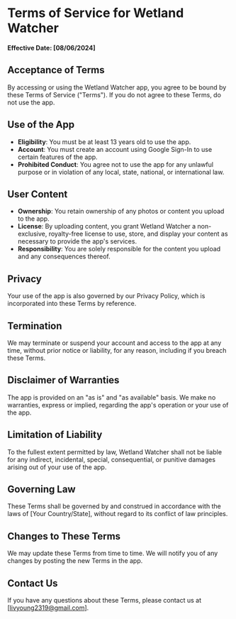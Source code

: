# Terms of Service for Wetland Watcher

**Effective Date: [08/06/2024]**

## Acceptance of Terms

By accessing or using the Wetland Watcher app, you agree to be bound by these Terms of Service ("Terms"). If you do not agree to these Terms, do not use the app.

## Use of the App

- **Eligibility**: You must be at least 13 years old to use the app.
- **Account**: You must create an account using Google Sign-In to use certain features of the app.
- **Prohibited Conduct**: You agree not to use the app for any unlawful purpose or in violation of any local, state, national, or international law.

## User Content

- **Ownership**: You retain ownership of any photos or content you upload to the app.
- **License**: By uploading content, you grant Wetland Watcher a non-exclusive, royalty-free license to use, store, and display your content as necessary to provide the app's services.
- **Responsibility**: You are solely responsible for the content you upload and any consequences thereof.

## Privacy

Your use of the app is also governed by our Privacy Policy, which is incorporated into these Terms by reference.

## Termination

We may terminate or suspend your account and access to the app at any time, without prior notice or liability, for any reason, including if you breach these Terms.

## Disclaimer of Warranties

The app is provided on an "as is" and "as available" basis. We make no warranties, express or implied, regarding the app's operation or your use of the app.

## Limitation of Liability

To the fullest extent permitted by law, Wetland Watcher shall not be liable for any indirect, incidental, special, consequential, or punitive damages arising out of your use of the app.

## Governing Law

These Terms shall be governed by and construed in accordance with the laws of [Your Country/State], without regard to its conflict of law principles.

## Changes to These Terms

We may update these Terms from time to time. We will notify you of any changes by posting the new Terms in the app.

## Contact Us

If you have any questions about these Terms, please contact us at [livyoung2319@gmail.com].
